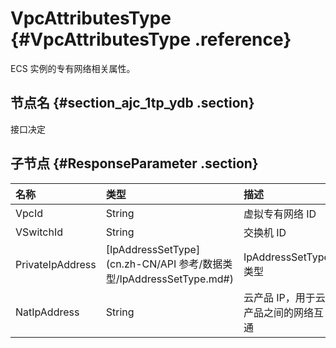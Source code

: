 # VpcAttributesType {#VpcAttributesType .reference}

ECS 实例的专有网络相关属性。

## 节点名 {#section_ajc_1tp_ydb .section}

接口决定

## 子节点 {#ResponseParameter .section}

|名称|类型|描述|
|:-|:-|:-|
|VpcId|String|虚拟专有网络 ID|
|VSwitchId|String|交换机 ID|
|PrivateIpAddress|[IpAddressSetType](cn.zh-CN/API 参考/数据类型/IpAddressSetType.md#)|IpAddressSetType类型|
|NatIpAddress|String|云产品 IP，用于云产品之间的网络互通|

